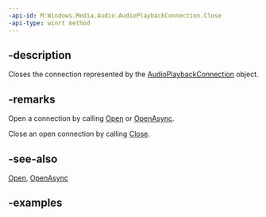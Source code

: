 ```yaml
---
-api-id: M:Windows.Media.Audio.AudioPlaybackConnection.Close
-api-type: winrt method
---
```


## -description

Closes the connection represented by the [AudioPlaybackConnection](audioplaybackconnection.md) object.

## -remarks

Open a connection by calling [Open](audioplaybackconnection_open_389234318.md) or [OpenAsync](audioplaybackconnection_openasync_171309613.md).

Close an open connection by calling [Close](audioplaybackconnection_close_811482585.md).

## -see-also

[Open](audioplaybackconnection_open_389234318.md), [OpenAsync](audioplaybackconnection_openasync_171309613.md)

## -examples
